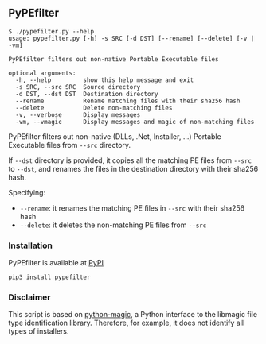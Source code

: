 ## PyPEfilter

```
$ ./pypefilter.py --help
usage: pypefilter.py [-h] -s SRC [-d DST] [--rename] [--delete] [-v | -vm]

PyPEfilter filters out non-native Portable Executable files

optional arguments:
  -h, --help         show this help message and exit
  -s SRC, --src SRC  Source directory
  -d DST, --dst DST  Destination directory
  --rename           Rename matching files with their sha256 hash
  --delete           Delete non-matching files
  -v, --verbose      Display messages
  -vm, --vmagic      Display messages and magic of non-matching files
```

PyPEfilter filters out non-native (DLLs, .Net, Installer, ...) Portable Executable files from `--src` directory.

If `--dst` directory is provided, it copies all the matching PE files from `--src` to `--dst`, and renames the files in the destination directory with their sha256 hash.

Specifying:
*  `--rename`: it renames the matching PE files in `--src` with their sha256 hash
*  `--delete`: it deletes the non-matching PE files from `--src`

### Installation
PyPEfilter is available at [PyPI](https://pypi.org/project/pypefilter/)

```
pip3 install pypefilter
```

### Disclaimer
This script is based on [python-magic](https://pypi.org/project/python-magic/), a Python interface to the libmagic file type identification library.
Therefore, for example, it does not identify all types of installers.
